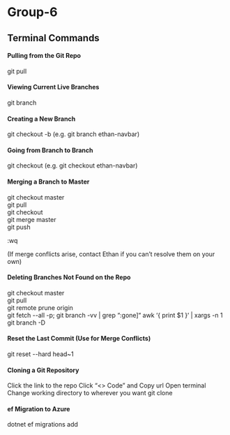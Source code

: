 # Group-6

## Terminal Commands

#### Pulling from the Git Repo
git pull

#### Viewing Current Live Branches 
git branch 

#### Creating a New Branch 
git checkout -b <branch-name>(e.g. git branch ethan-navbar)

#### Going from Branch to Branch 
git checkout <branch-name> (e.g. git checkout ethan-navbar) 

#### Merging a Branch to Master 
git checkout master <BR>
git pull <BR>
git checkout <BRANCH> <BR>
git merge master <BR>
git push 

:wq

(If merge conflicts arise, contact Ethan if you can’t resolve them on your own) 

#### Deleting Branches Not Found on the Repo 
git checkout master <BR>
git pull <BR>
git remote prune origin <BR>
git fetch --all -p; git branch -vv | grep “:gone]“ awk ‘{ print $1 }‘  | xargs -n 1 git branch -D

#### Reset the Last Commit (Use for Merge Conflicts) 
git reset --hard head~1

#### Cloning a Git Repository
Click the link to the repo
Click “<> Code” and Copy url 
Open terminal 
Change working directory to wherever you want 
git clone <copied url>


#### ef Migration to Azure
dotnet ef migrations add <title>
dotnet ef database update -v



